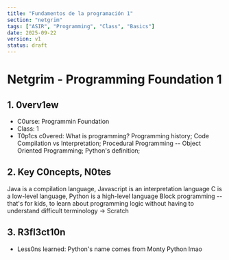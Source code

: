 ```yaml
---
title: "Fundamentos de la programación 1"
section: "netgrim"
tags: ["ASIR", "Programming", "Class", "Basics"]
date: 2025-09-22
version: v1
status: draft
---
```


# Netgrim - Programming Foundation 1

## 1. 0verv1ew
- C0urse: Programmin Foundation
- Class: 1
- T0p1cs c0vered: What is programming? Programming history; Code Compilation vs Interpretation; Procedural Programming -- Object Oriented Programming; Python's definition;

## 2. Key C0ncepts, N0tes

Java is a compilation language, Javascript is an interpretation language
C is a low-level language, Python is a high-level language
Block programming -- that's for kids, to learn about programming logic without having to understand difficult terminology -> Scratch 

## 3. R3fl3ct10n
- Less0ns learned: 
Python's name comes from Monty Python lmao

